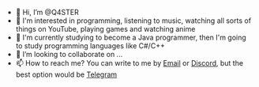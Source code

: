 - 👋 Hi, I’m @Q4STER
- 👀 I'm interested in programming, listening to music, watching all sorts of things on YouTube, playing games and watching anime
- 🌱 I'm currently studying to become a Java programmer, then I'm going to study programming languages like C#/C++
- 💞️ I’m looking to collaborate on ...
- 📫 How to reach me? You can write to me by <a href="mailto:66666666alex66666666@gmail.com" target="_blank" rel="noopener">Email</a> or <a href="#">Discord<a>, but the best option would be <a href="#">Telegram<a>

<!---
Q4STER/Q4STER is a ✨ special ✨ repository because its `AboutMe.md` (this file) appears on your GitHub profile.
You can click the Preview link to take a look at your changes.
--->

